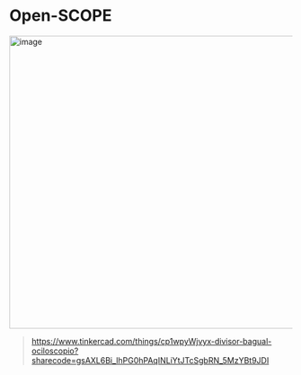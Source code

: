 # Open-SCOPE

<img width="966" height="521" alt="image" src="https://github.com/user-attachments/assets/1feb86d5-3fce-48ce-9bc6-b4ac5a4c9a7a" />

> https://www.tinkercad.com/things/cp1wpyWjvyx-divisor-bagual-ociloscopio?sharecode=gsAXL6Bi_lhPG0hPAqINLiYtJTcSgbRN_5MzYBt9JDI
